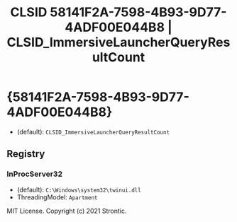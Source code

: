 ﻿---
title: "CLSID 58141F2A-7598-4B93-9D77-4ADF00E044B8 | CLSID_ImmersiveLauncherQueryResultCount"
excerpt: What is COM-Object CLSID 58141F2A-7598-4B93-9D77-4ADF00E044B8?
---

# {58141F2A-7598-4B93-9D77-4ADF00E044B8}

* (default): `CLSID_ImmersiveLauncherQueryResultCount`

## Registry


### InProcServer32

* (default): `C:\Windows\system32\twinui.dll`
* ThreadingModel: `Apartment`

MIT License. Copyright (c) 2021 Strontic.


